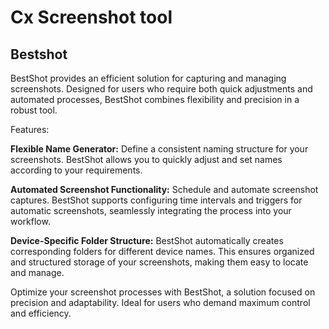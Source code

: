 # Cx Screenshot tool
## Bestshot

BestShot provides an efficient solution for capturing and managing screenshots. Designed for users who require both quick adjustments and automated processes, BestShot combines flexibility and precision in a robust tool.

Features:

**Flexible Name Generator:** 
  Define a consistent naming structure for your screenshots. 
  BestShot allows you to quickly adjust and set names according to your requirements.

**Automated Screenshot Functionality:**
  Schedule and automate screenshot captures. 
  BestShot supports configuring time intervals and triggers for automatic screenshots, 
  seamlessly integrating the process into your workflow.

**Device-Specific Folder Structure:**
  BestShot automatically creates corresponding folders for different device names. 
  This ensures organized and structured storage of your screenshots, making them easy to locate and manage.

Optimize your screenshot processes with BestShot, a solution focused on precision and adaptability. 
Ideal for users who demand maximum control and efficiency.


